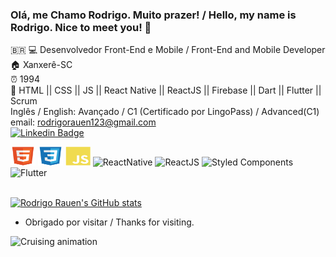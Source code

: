 ### Olá, me Chamo Rodrigo. Muito prazer! / Hello, my name is Rodrigo. Nice to meet you! 👋

🇧🇷
💻 Desenvolvedor Front-End e Mobile / Front-End and Mobile Developer<br/>
🏠 Xanxerê-SC<br/>
⏰ 1994<br/>
🧠 HTML || CSS || JS || React Native || ReactJS || Firebase || Dart || Flutter || Scrum<br/>
Inglês / English: Avançado / C1 (Certificado por LingoPass) / Advanced(C1)<br/>
email: rodrigorauen123@gmail.com<br/>
[![Linkedin Badge](https://img.shields.io/badge/-LinkedIn-blue?style=flat-square&logo=Linkedin&logoColor=white&link=LINK_LINKEDIN)](https://www.linkedin.com/in/rodrigo-de-andrade-rauen-02687a20b/)

<div>
  <img alt="HTML" height="30" width="40" src="https://raw.githubusercontent.com/devicons/devicon/master/icons/html5/html5-original.svg">
  <img alt="CSS" height="30" width="40" src="https://raw.githubusercontent.com/devicons/devicon/master/icons/css3/css3-original.svg">
  <img alt="Js" height="30" width="40" src="https://raw.githubusercontent.com/devicons/devicon/master/icons/javascript/javascript-plain.svg">
  <img alt="ReactNative" height="30" width="70" src="https://img.shields.io/badge/React_Native-20232A?style=for-the-badge&logo=react&logoColor=61DAFB">
  <img alt="ReactJS" height="30" width="70" src="https://img.shields.io/badge/React-20232A?style=for-the-badge&logo=react&logoColor=61DAFB">
  <img alt="Styled Components" height="30" width="80" src="https://img.shields.io/badge/styled--components-DB7093?style=for-the-badge&logo=styled-components&logoColor=white">
  <img alt="Flutter" height="30" width="70" src="https://img.shields.io/badge/Flutter-02569B?style=for-the-badge&logo=flutter&logoColor=white">
</div><br/>

[![Rodrigo Rauen's GitHub stats](https://github-readme-stats.vercel.app/api?username=rodrigorauen&show_icons=true&theme=dark)](https://github.com/rodrigorauen/rodrigorauen/github-readme-stats)<br/>


- Obrigado por visitar / Thanks for visiting.

![Cruising animation](https://c.tenor.com/ESVgd3T5YlcAAAAC/demon-slayer-anime.gif)
